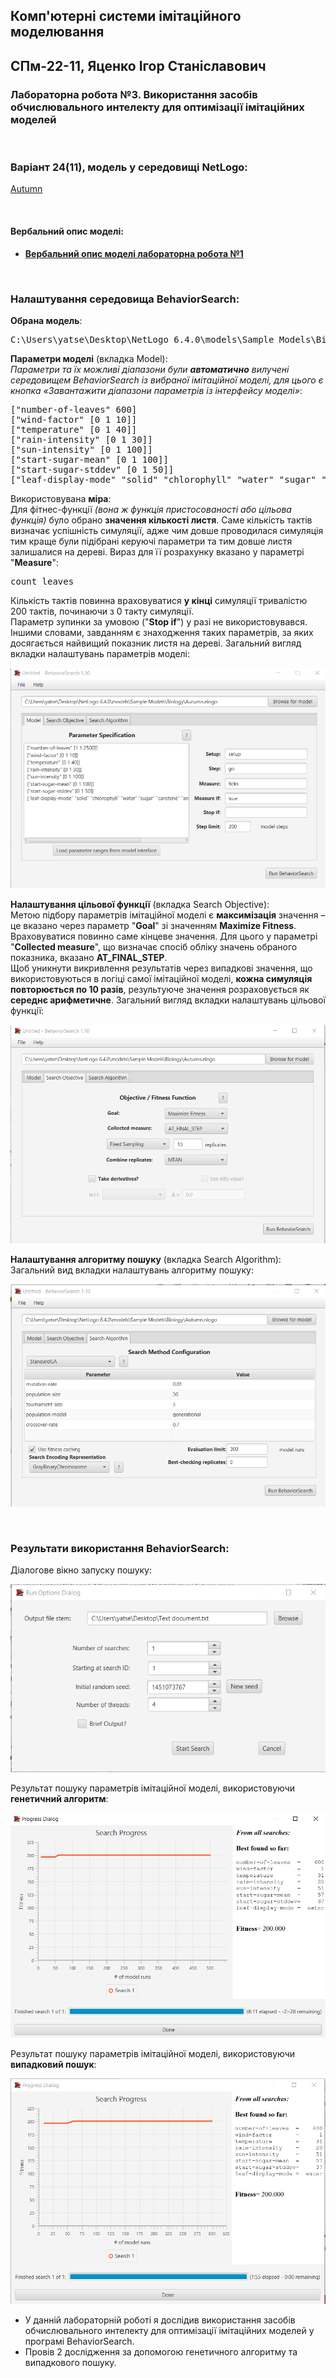 ## Комп'ютерні системи імітаційного моделювання
## СПм-22-11, **Яценко Ігор Станіславович**
### Лабораторна робота №**3**. Використання засобів обчислювального интелекту для оптимізації імітаційних моделей

<br>

### Варіант 24(11), модель у середовищі NetLogo:
[Autumn](https://www.netlogoweb.org/launch#http://www.netlogoweb.org/assets/modelslib/Sample%20Models/Biology/Autumn.nlogo)

<br>

#### Вербальний опис моделі:
- **[Вербальний опис моделі лабораторна робота №1](https://github.com/GolDeN1771/KSIM/blob/main/lb1/lab1.md)**

<br>

### Налаштування середовища BehaviorSearch:

**Обрана модель**:
<pre>
C:\Users\yatse\Desktop\NetLogo 6.4.0\models\Sample Models\Biology\Autumn.nlogo
</pre>
**Параметри моделі** (вкладка Model):  
*Параметри та їх можливі діапазони були **автоматично** вилучені середовищем BehaviorSearch із вибраної імітаційної моделі, для цього є кнопка «Завантажити діапазони параметрів із інтерфейсу моделі»*:
<pre>
["number-of-leaves" 600]
["wind-factor" [0 1 10]]
["temperature" [0 1 40]]
["rain-intensity" [0 1 30]]
["sun-intensity" [0 1 100]]
["start-sugar-mean" [0 1 100]]
["start-sugar-stddev" [0 1 50]]
["leaf-display-mode" "solid" "chlorophyll" "water" "sugar" "carotene" "anthocyanin" "attachedness"]
</pre>
Використовувана **міра**:  
Для фітнес-функції *(вона ж функція пристосованості або цільова функція)* було обрано **значення кількості листя**. Саме кількість тактів визначає успішність симуляції, адже чим довше проводилася симуляція тим краще були підібрані керуючі параметри та тим довше листя залишалися на дереві. Вираз для її розрахунку вказано у параметрі "**Measure**":
<pre>
count leaves
</pre> 
Кількість тактів повинна враховуватися **у кінці** симуляції тривалістю 200 тактів, починаючи з 0 такту симуляції.  
Параметр зупинки за умовою ("**Stop if**") у разі не використовувався.  
Іншими словами, завданням є знаходження таких параметрів, за яких досягається найвищий показник листя на дереві.
Загальний вигляд вкладки налаштувань параметрів моделі:  

![Вкладка налаштувань параметрів моделі](model.png)

**Налаштування цільової функції** (вкладка Search Objective):  
Метою підбору параметрів імітаційної моделі є **максимізація** значення – це вказано через параметр "**Goal**" зі значенням **Maximize Fitness**. Враховуватися повинно саме кінцеве значення. Для цього у параметрі "**Collected measure**", що визначає спосіб обліку значень обраного показника, вказано **AT_FINAL_STEP**.  
Щоб уникнути викривлення результатів через випадкові значення, що використовуються в логіці самої імітаційної моделі, **кожна симуляція повторюється по 10 разів**, результуюче значення розраховується як **середнє арифметичне**. 
Загальний вигляд вкладки налаштувань цільової функції:  

![Вкладка налаштувань цільової функції](search_obj.png)

**Налаштування алгоритму пошуку** (вкладка Search Algorithm):  
Загальний вид вкладки налаштувань алгоритму пошуку:  

![Вкладка налаштувань пошуку](search_alg.png)

<br>

### Результати використання BehaviorSearch:
Діалогове вікно запуску пошуку:  

![Вікно запуску пошуку](run_option.png)

Результат пошуку параметрів імітаційної моделі, використовуючи **генетичний алгоритм**:  

![Результати пошуку за допомогою ГА](standardga.png)

Результат пошуку параметрів імітаційної моделі, використовуючи **випадковий пошук**:  

![Результати випадкового пошуку](random.png)

- У данній лабораторній роботі я дослідив використання засобів обчислювального интелекту для оптимізації імітаційних моделей у програмі BehaviorSearch.
- Провів 2 дослідження за допомогою генетичного алгоритму та випадкового пошуку. 
